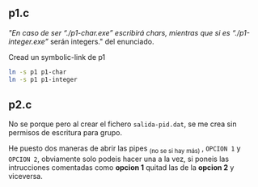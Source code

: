 ## p1.c

*"En caso de ser “./p1-char.exe” escribirá chars, mientras que si es “./p1-integer.exe”* serán integers." del enunciado.

Cread un symbolic-link de p1

```bash
ln -s p1 p1-char
ln -s p1 p1-integer
```


## p2.c

No se porque pero al crear el fichero ``salida-pid.dat``, se me crea sin permisos de escritura para grupo.

He puesto dos maneras de abrir las pipes <sub> (no se si hay más) </sub>, ``OPCION 1`` y ``OPCION 2``, obviamente solo podeis hacer una a la vez, si poneis las intrucciones comentadas como **opcion 1** quitad las de la **opcion 2** y viceversa.
